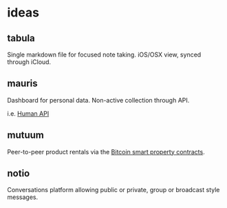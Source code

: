 # ideas

## tabula

Single markdown file for focused note taking. iOS/OSX view, synced through iCloud.

## mauris

Dashboard for personal data. Non-active collection through API.

i.e. [Human API](http://humanapi.co/)

## mutuum

Peer-to-peer product rentals via the [Bitcoin smart property contracts](https://en.bitcoin.it/wiki/Smart_Property).

## notio

Conversations platform allowing public or private, group or broadcast style messages.
